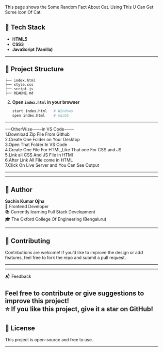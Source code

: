  This page shows the Some Random Fact About Cat.
Using This U Can Get Some Icon Of Cat.

## 🧰 Tech Stack

- **HTML5**
- **CSS3**
- **JavaScript (Vanilla)**

---

## 📂 Project Structure

```plaintext
├── index.html 
├── style.css
├── script.js        
├── README.md          

```

2. **Open `index.html` in your browser**
   ```bash
   start index.html   # Windows
   open index.html    # macOS
   ```

---
---OtherWise-----in VS Code-----
<br>
1.Download Zip File From Github
<br>
2.Create One Folder on Your Desktop
<br>
3.Open That Folder In VS Code
<br>
4.Create One File For HTML,Like That one For CSS and JS
<br>
5.Link all CSS And JS File in HTMl
<br>
6.After Link All File come in HTML
<br>
7.Click On Live Server and You Can See Output
<br>

---

---
## 👤 Author
**Sachin Kumar Ojha**  
💼 Frontend Developer  
📚 Currently learning Full Stack Development  
🎓 The Oxford College Of Engineering (Bengaluru)

---

## 🤝 Contributing

Contributions are welcome! If you’d like to improve the design or add features, feel free to fork the repo and submit a pull request.

---

****
📬 Feedback

Feel free to contribute or give suggestions to improve this project!
<br>
⭐ If you like this project, give it a star on GitHub!
---

## 📄 License

This project is open-source and free to use.

---
